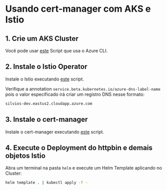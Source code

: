 # Usando cert-manager com AKS e Istio

## 1. Crie um AKS Cluster

Você pode usar [este](../../install/aks/00-creation.sh) Script que usa o Azure CLI.

## 2. Instale o Istio Operator

Instale o Istio executando [este](../istio/04-istio-operator-install.sh) script.

Verifique a annotation ```service.beta.kubernetes.io/azure-dns-label-name``` pois o valor especificado irá criar um registro DNS nesse formato:

```bash
silvios-dev.eastus2.cloudapp.azure.com
```

## 3. Instale o cert-manager

Instale o cert-manager executando [este](install.sh) script.

## 4. Execute o Deployment do httpbin e demais objetos Istio

Abra um terminal na pasta ```helm``` e execute um Helm Template aplicando no Cluster:

```bash
helm template . | kubectl apply -f -
```
